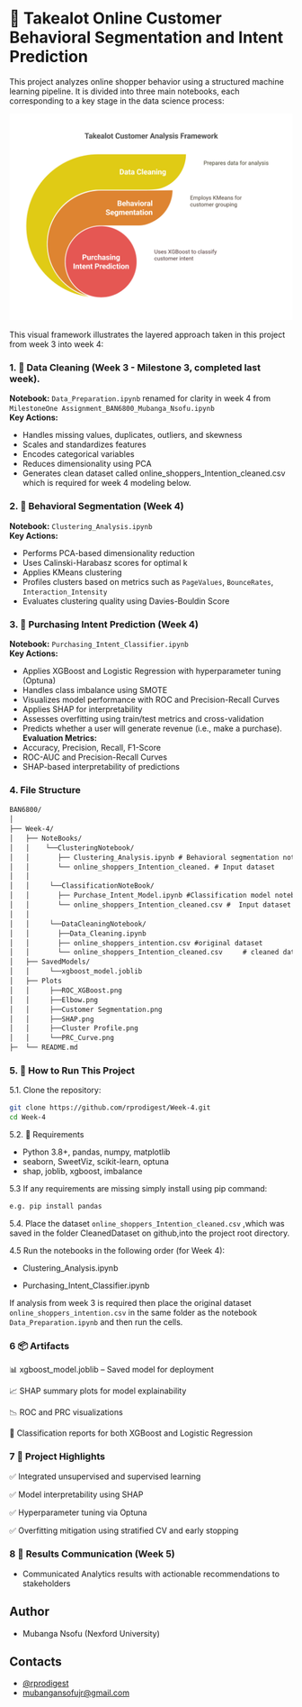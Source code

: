 
# 🛒 Takealot Online Customer Behavioral Segmentation and Intent Prediction

This project analyzes online shopper behavior using a structured machine learning pipeline. It is divided into three main notebooks, each corresponding to a key stage in the data science process:

![Takealot Analytics Framework](image/Takealot_Framework.png)


This visual framework illustrates the layered approach taken in this project from week 3 into week 4:

### 1. 🧹 Data Cleaning (Week 3 - Milestone 3, completed last week). 
**Notebook:** `Data_Preparation.ipynb` renamed for clarity in week 4 from `MilestoneOne Assignment_BAN6800_Mubanga_Nsofu.ipynb`  
**Key Actions:**
- Handles missing values, duplicates, outliers, and skewness
- Scales and standardizes features
- Encodes categorical variables
- Reduces dimensionality using PCA
- Generates clean dataset called online_shoppers_Intention_cleaned.csv which is required for week 4 modeling below.

### 2. 🧠 Behavioral Segmentation (Week 4)
**Notebook:** `Clustering_Analysis.ipynb`  
**Key Actions:**
- Performs PCA-based dimensionality reduction
- Uses Calinski-Harabasz scores for optimal k
- Applies KMeans clustering
- Profiles clusters based on metrics such as `PageValues`, `BounceRates`, `Interaction_Intensity`
- Evaluates clustering quality using Davies-Bouldin Score

### 3. 🎯 Purchasing Intent Prediction (Week 4)
**Notebook:** `Purchasing_Intent_Classifier.ipynb`  
**Key Actions:**
- Applies XGBoost and Logistic Regression with hyperparameter tuning (Optuna)
- Handles class imbalance using SMOTE 
- Visualizes model performance with ROC and Precision-Recall Curves
- Applies SHAP for interpretability
- Assesses overfitting using train/test metrics and cross-validation
- Predicts whether a user will generate revenue (i.e., make a purchase).
**Evaluation Metrics:**
- Accuracy, Precision, Recall, F1-Score
- ROC-AUC and Precision-Recall Curves
- SHAP-based interpretability of predictions


### 4. File Structure
```md
BAN6800/
│
├── Week-4/
│   ├── NoteBooks/
│   │    └──ClusteringNotebook/ 
│   │       ├── Clustering_Analysis.ipynb # Behavioral segmentation notebook
│   │       └── online_shoppers_Intention_cleaned. # Input dataset
│   │
│   │     └──ClassificationNoteBook/
│   │       ├── Purchase_Intent_Model.ipynb #Classification model notebook
│   │       └── online_shoppers_Intention_cleaned.csv #  Input dataset                
│   │
│   │     └──DataCleaningNotebook/
│   │       ├──Data_Cleaning.ipynb 
│   │       ├── online_shoppers_intention.csv #original dataset        
│   │       └── online_shoppers_Intention_cleaned.csv     # cleaned dataset
│   ├── SavedModels/
│   │     └──xgboost_model.joblib
│   ├── Plots
│   │     ├──ROC_XGBoost.png
│   │     ├──Elbow.png
│   │     ├──Customer Segmentation.png
│   │     ├──SHAP.png
│   │     ├──Cluster Profile.png
│   │     └──PRC_Curve.png
├─  └── README.md
 ```


### 5. 📁 How to Run This Project 

5.1. Clone the repository:
   ```bash
   git clone https://github.com/rprodigest/Week-4.git
   cd Week-4
   ```
5.2. 📎 Requirements
- Python 3.8+, pandas, numpy, matplotlib
- seaborn, SweetViz, scikit-learn, optuna 
- shap, joblib, xgboost, imbalance

5.3 If any requirements are missing simply install using pip command:
```python
e.g. pip install pandas

```

5.4. Place the dataset  `online_shoppers_Intention_cleaned.csv` ,which was saved in the folder CleanedDataset on github,into the project root directory.

4.5 Run the notebooks in the following order (for Week 4):

 - Clustering_Analysis.ipynb

- Purchasing_Intent_Classifier.ipynb

If analysis from week 3 is required then place the original dataset `online_shoppers_intention.csv` in the same folder as the notebook `Data_Preparation.ipynb`  and then run the cells.


### 6 📦 Artifacts
📊 xgboost_model.joblib – Saved model for deployment

📈 SHAP summary plots for model explainability

📉 ROC and PRC visualizations

🧾 Classification reports for both XGBoost and Logistic Regression


### 7 📌 Project Highlights
✅ Integrated unsupervised and supervised learning

✅ Model interpretability using SHAP

✅ Hyperparameter tuning via Optuna

✅ Overfitting mitigation using stratified CV and early stopping

### 8 📌 Results Communication (Week 5)

- Communicated Analytics results with actionable recommendations to stakeholders

## Author
- Mubanga Nsofu (Nexford University)

## Contacts
- [@rprodigest](https://x.com/rprodigest)
- mubangansofujr@gmail.com

